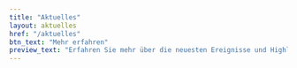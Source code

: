 ```yaml
---
title: "Aktuelles"
layout: aktuelles 
href: "/aktuelles"
btn_text: "Mehr erfahren"
preview_text: "Erfahren Sie mehr über die neuesten Ereignisse und Highlights des Vereins."
---
```

